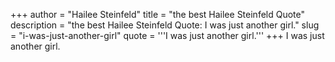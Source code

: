 +++
author = "Hailee Steinfeld"
title = "the best Hailee Steinfeld Quote"
description = "the best Hailee Steinfeld Quote: I was just another girl."
slug = "i-was-just-another-girl"
quote = '''I was just another girl.'''
+++
I was just another girl.
